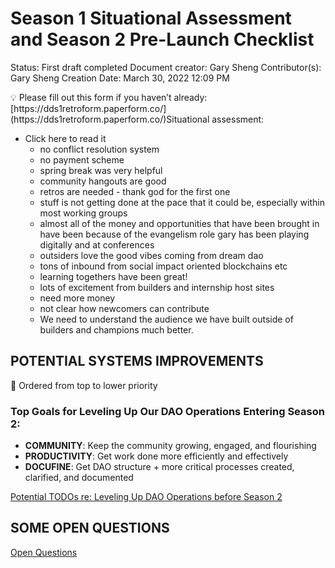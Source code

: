 # Season 1 Situational Assessment and Season 2 Pre-Launch Checklist

Status: First draft completed
Document creator: Gary Sheng
Contributor(s): Gary Sheng
Creation Date: March 30, 2022 12:09 PM

<aside>
💡 Please fill out this form if you haven’t already: [https://dds1retroform.paperform.co/](https://dds1retroform.paperform.co/)Situational assessment:

</aside>

- Click here to read it
    - no conflict resolution system
    - no payment scheme
    - spring break was very helpful
    - community hangouts are good
    - retros are needed - thank god for the first one
    - stuff is not getting done at the pace that it could be, especially within most working groups
    - almost all of the money and opportunities that have been brought in have been because of the evangelism role gary has been playing digitally and at conferences
    - outsiders love the good vibes coming from dream dao
    - tons of inbound from social impact oriented blockchains etc
    - learning togethers have been great!
    - lots of excitement from builders and internship host sites
    - need more money
    - not clear how newcomers can contribute
    - We need to understand the audience we have built outside of builders and champions much better.

## POTENTIAL SYSTEMS IMPROVEMENTS

<aside>
🚨 Ordered from top to lower priority

</aside>

### Top Goals for Leveling Up Our DAO Operations Entering Season 2:

- **COMMUNITY**: Keep the community growing, engaged, and flourishing
- **PRODUCTIVITY**: Get work done more efficiently and effectively
- **DOCUFINE**: Get DAO structure + more critical processes created, clarified, and documented

[Potential TODOs re: Leveling Up DAO Operations before Season 2 ](Season%201%20Situational%20Assessment%20and%20Season%202%20Pre-L%209b013fe713aa4feb8c6a2a1aa0e63c10/Potential%20TODOs%20re%20Leveling%20Up%20DAO%20Operations%20befo%200ab1430ddfb54354af3f37390c0e6139.csv)

## SOME OPEN QUESTIONS

[Open Questions](Season%201%20Situational%20Assessment%20and%20Season%202%20Pre-L%209b013fe713aa4feb8c6a2a1aa0e63c10/Open%20Questions%2053a97661fa464d31a1291987beea0997.csv)